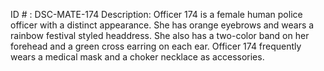 ID # : DSC-MATE-174
Description: Officer 174 is a female human police officer with a distinct appearance. She has orange eyebrows and wears a rainbow festival styled headdress. She also has a two-color band on her forehead and a green cross earring on each ear. Officer 174 frequently wears a medical mask and a choker necklace as accessories.